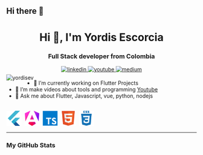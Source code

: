 ## Hi there 👋
<!DOCTYPE html>
<html lang="en">
<head>
    <meta charset="UTF-8">
    <meta http-equiv="X-UA-Compatible" content="IE=edge">
    <meta name="viewport" content="width=device-width, initial-scale=1.0">
</head>
<body>

<!--
**yordisev/yordisev** is a ✨ _special_ ✨ repository because its `README.md` (this file) appears on your GitHub profile.
Here are some ideas to get you started:
<hr>
- 🔭 I’m currently working on ...
- 🌱 I’m currently learning ...
- 👯 I’m looking to collaborate on ...
- 🤔 I’m looking for help with ...
- 💬 Ask me about ...
- 📫 How to reach me: ...
- 😄 Pronouns: ...
- ⚡ Fun fact: ...
-->
<div align="center">
    <h1>Hi 👋, I'm Yordis Escorcia</h1>
    <h3>Full Stack developer from Colombia</h3>
    <a href="https://www.linkedin.com/in/yordis-escorcia-vasquez-994083127" target="_blank">
        <img src="https://img.shields.io/badge/linkedin-%2300acee.svg?color=405DE6&style=for-the-badge&logo=linkedin&logoColor=white" alt="linkedin" style="margin-bottom: 5px;" />
    </a>
    <a href="https://www.youtube.com/@olacoders" target="_blank">
        <img src="https://img.shields.io/badge/YouTube-red?style=for-the-badge&logo=youtube&logoColor=white" alt="youtube" style="margin-bottom: 5px;" />
    </a>
    <a href="https://patreon.com/OlaCoders" target="_blank">
        <img src="https://img.shields.io/badge/Medium-12100E?style=for-the-badge&logo=medium&logoColor=white" alt="medium" style="margin-bottom: 5px;" />
    </a>
</div>
<div align="center">
  <img align="left" src="https://github-readme-stats.vercel.app/api/top-langs?username=yordisev&show_icons=true&theme=dark&locale=en&layout=compact" alt="yordisev" />
</div>
<ul>
    <li>🔭 I’m currently working on Flutter Projects</li>
    <li>🎥 I’m make videos about tools and programming <a href="https://www.youtube.com/@olacoders">Youtube</a></li>
    <li>💬 Ask me about Flutter, Javascript, vue, python, nodejs</li>
</ul>
<br>
<div>
 <img src="https://github.com/devicons/devicon/blob/master/icons/flutter/flutter-original.svg" title="Flutter" alt="Flutter" width="40" height="40"/>&nbsp;
 <img src="https://github.com/devicons/devicon/blob/master/icons/angular/angular-original.svg" title="Angular" alt="Angular" width="40" height="40"/>&nbsp;
  <img src="https://github.com/devicons/devicon/blob/master/icons/typescript/typescript-original.svg" title="TypeScript" alt="TypeScript" width="40" height="40"/>&nbsp;
 <img src="https://github.com/devicons/devicon/blob/master/icons/html5/html5-original.svg" title="HTML5" alt="HTML5" width="40" height="40"/>&nbsp;
 <img src="https://github.com/devicons/devicon/blob/master/icons/css3/css3-plain-wordmark.svg"  title="CSS3" alt="CSS" width="40" height="40"/>&nbsp;
</div>
<hr>

<h3>My GitHub Stats</h3>
<br>
</body>
</html>
